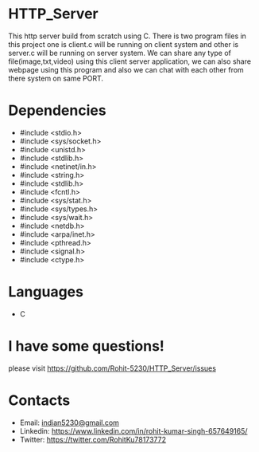 HTTP_Server
=
This http server build from scratch using C. There is two program files in this project 
one is client.c will be running on client system and other is server.c will be running 
on server system. We can share any type of file(image,txt,video) using this client server
application, we can also share webpage using this program and also we can chat with each 
other from there system on same PORT.

Dependencies
= 
- #include <stdio.h>
- #include <sys/socket.h>
- #include <unistd.h>
- #include <stdlib.h>
- #include <netinet/in.h>
- #include <string.h>
- #include <stdlib.h>
- #include <fcntl.h>
- #include <sys/stat.h>
- #include <sys/types.h>
- #include <sys/wait.h>
- #include <netdb.h>
- #include <arpa/inet.h>
- #include <pthread.h>
- #include <signal.h>
- #include <ctype.h>

Languages
=
- C

I have some questions!
=
please visit https://github.com/Rohit-5230/HTTP_Server/issues

Contacts
=
- Email: indian5230@gmail.com
- Linkedin: https://www.linkedin.com/in/rohit-kumar-singh-657649165/
- Twitter: https://twitter.com/RohitKu78173772




